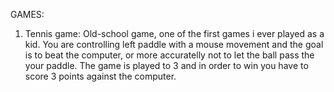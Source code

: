 GAMES:

1) Tennis game: Old-school game, one of the first games i ever played as a kid. You are controlling left paddle with a mouse movement and the goal is to beat the computer, or more accuratelly not to let the ball pass the your paddle. The game is played to 3 and in order to win you have to score 3 points against the computer.
